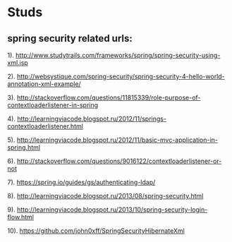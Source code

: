 # Studs



spring security related urls:
-

1). http://www.studytrails.com/frameworks/spring/spring-security-using-xml.jsp

2). http://websystique.com/spring-security/spring-security-4-hello-world-annotation-xml-example/

3). http://stackoverflow.com/questions/11815339/role-purpose-of-contextloaderlistener-in-spring

4). http://learningviacode.blogspot.ru/2012/11/springs-contextloaderlistener.html

5). http://learningviacode.blogspot.ru/2012/11/basic-mvc-application-in-spring.html

6). http://stackoverflow.com/questions/9016122/contextloaderlistener-or-not

7). https://spring.io/guides/gs/authenticating-ldap/

8). http://learningviacode.blogspot.ru/2013/08/spring-security.html

9). http://learningviacode.blogspot.ru/2013/10/spring-security-login-flow.html

10). https://github.com/john0xff/SpringSecurityHibernateXml
